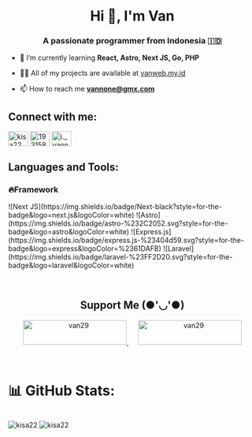 <h1 align="center">Hi 👋, I'm Van</h1>
<h3 align="center">A passionate programmer from Indonesia 🇮🇩</h3>

- 🌱 I’m currently learning **React, Astro, Next JS, Go, PHP**

- 👨‍💻 All of my projects are available at [vanweb.my.id](https://vanweb.my.id/)

- 📫 How to reach me **vannone@gmx.com**

<h2 align="left">Connect with me:</h2>
<p align="left">
<a href="https://dev.to/kisa22" target="blank"><img align="center" src="https://raw.githubusercontent.com/rahuldkjain/github-profile-readme-generator/master/src/images/icons/Social/devto.svg" alt="kisa22" height="30" width="40" /></a>
<a href="https://stackoverflow.com/users/19315870" target="blank"><img align="center" src="https://raw.githubusercontent.com/rahuldkjain/github-profile-readme-generator/master/src/images/icons/Social/stack-overflow.svg" alt="19315870" height="30" width="40" /></a>
<a href="https://instagram.com/i._vannn" target="blank"><img align="center" src="https://raw.githubusercontent.com/rahuldkjain/github-profile-readme-generator/master/src/images/icons/Social/instagram.svg" alt="i._vannn" height="30" width="40" /></a>
</p>

<h2 align="left">Languages and Tools:</h2>
<h3>🔥Framework</h3>
<p>
![Next JS](https://img.shields.io/badge/Next-black?style=for-the-badge&logo=next.js&logoColor=white) ![Astro](https://img.shields.io/badge/astro-%232C2052.svg?style=for-the-badge&logo=astro&logoColor=white) ![Express.js](https://img.shields.io/badge/express.js-%23404d59.svg?style=for-the-badge&logo=express&logoColor=%2361DAFB) ![Laravel](https://img.shields.io/badge/laravel-%23FF2D20.svg?style=for-the-badge&logo=laravel&logoColor=white)  
</p>

<br>

<h2 align="center">Support Me (●'◡'●)</h2>
<p align="center">
  <a href="https://www.buymeacoffee.com/van29">
    <img src="https://cdn.buymeacoffee.com/buttons/v2/default-yellow.png" height="50" width="210" alt="van29" />
  </a>
  &nbsp;&nbsp;&nbsp;&nbsp;
  <a href="https://ko-fi.com/van29">
    <img src="https://cdn.ko-fi.com/cdn/kofi3.png?v=3" height="50" width="210" alt="van29" />
  </a>
</p>
<br>

# 📊 GitHub Stats:
<p align="left" style="display:inline-block;">
  <img src="https://github-readme-stats.vercel.app/api?username=kisa22&show_icons=true&locale=en" alt="kisa22" />
</p>

<p align="right" style="display:inline-block;">
  <img src="https://github-readme-streak-stats.herokuapp.com/?user=kisa22&" alt="kisa22" />
</p>


